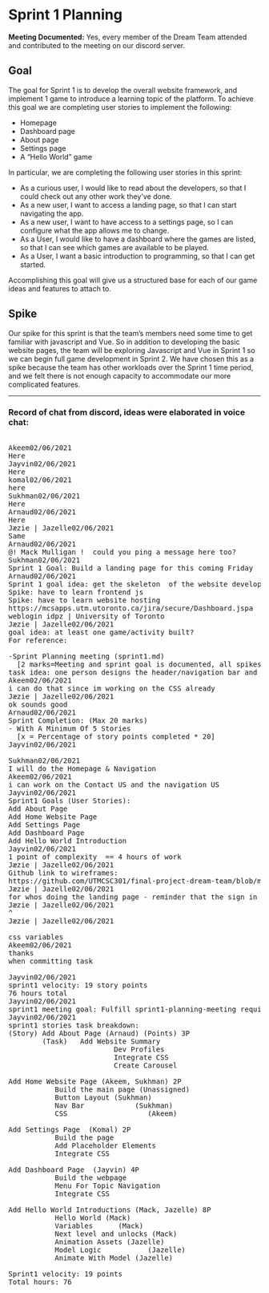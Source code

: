 # Sprint 1 Planning

**Meeting Documented:** Yes, every member of the Dream Team attended and contributed to the meeting on our discord server.

## Goal
The goal for Sprint 1 is to develop the overall website framework, and implement 1 game to introduce a learning topic of the platform. To achieve this goal we are completing user stories to implement the following:

* Homepage
* Dashboard page
* About page
* Settings page
* A “Hello World” game

In particular, we are completing the following user stories in this sprint:

* As a curious user, I would like to read about the developers, so that I could check out any other work they've done.
* As a new user, I want to access a landing page, so that I can start navigating the app.
* As a new user, I want to have access to a settings page, so I can configure what the app allows me to change.
* As a User, I would like to have a dashboard where the games are listed, so that I can see which games are available to be played.
* As a User, I want a basic introduction to programming, so that I can get started.

Accomplishing this goal will give us a structured base for each of our game ideas and features to attach to.

## Spike

Our spike for this sprint is that the team’s members need some time to get familiar with javascript and Vue. So in addition to developing the basic website pages, the team will be exploring Javascript and Vue in Sprint 1 so we can begin full game development in Sprint 2. We have chosen this as a spike because the team has other workloads over the Sprint 1 time period, and we felt there is not enough capacity to accommodate our more complicated features.

<hr>

### Record of chat from discord, ideas were elaborated in voice chat:

<pre>

Akeem02/06/2021
Here
Jayvin02/06/2021
Here
komal02/06/2021
here
Sukhman02/06/2021
Here
Arnaud02/06/2021
Here
Jæzie | Jazelle02/06/2021
Same
Arnaud02/06/2021
@! Mack Mulligan !  could you ping a message here too?
Sukhman02/06/2021
Sprint 1 Goal: Build a landing page for this coming Friday
Arnaud02/06/2021
Sprint 1 goal idea: get the skeleton  of the website developed
Spike: have to learn frontend js
Spike: have to learn website hosting
https://mcsapps.utm.utoronto.ca/jira/secure/Dashboard.jspa
weblogin idpz | University of Toronto
Jæzie | Jazelle02/06/2021
goal idea: at least one game/activity built?
For reference:

-Sprint Planning meeting (sprint1.md)
  [2 marks=Meeting and sprint goal is documented, all spikes clearly identified, team capacity recorded, participants are recorded, everyone has participated, decisions about user stories to be completed this sprint are clear, tasks breakdown is done.]
task idea: one person designs the header/navigation bar and footer (since it'll be the same across all pages)
Akeem02/06/2021
i can do that since im working on the CSS already
Jæzie | Jazelle02/06/2021
ok sounds good
Arnaud02/06/2021
Sprint Completion: (Max 20 marks) 
- With A Minimum Of 5 Stories
  [x = Percentage of story points completed * 20]
Jayvin02/06/2021

Sukhman02/06/2021
I will do the Homepage & Navigation
Akeem02/06/2021
i can work on the Contact US and the navigation US
Jayvin02/06/2021
Sprint1 Goals (User Stories):
Add About Page
Add Home Website Page
Add Settings Page
Add Dashboard Page
Add Hello World Introduction
Jayvin02/06/2021
1 point of complexity  == 4 hours of work
Jæzie | Jazelle02/06/2021
Github link to wireframes:
https://github.com/UTMCSC301/final-project-dream-team/blob/main/doc/sprint0/user-experience-interaction.md
Jæzie | Jazelle02/06/2021
for whos doing the landing page - reminder that the sign in and start learning buttons trigger an animation to show the signin card
Jæzie | Jazelle02/06/2021
^
Jæzie | Jazelle02/06/2021

css variables
Akeem02/06/2021
thanks
when committing task

Jayvin02/06/2021
sprint1 velocity: 19 story points
76 hours total
Jayvin02/06/2021
sprint1 meeting goal: Fulfill sprint1-planning-meeting requirements on the rubric
Jayvin02/06/2021
sprint1 stories task breakdown:
(Story) Add About Page (Arnaud) (Points) 3P 
        (Task)   Add Website Summary
                         Dev Profiles
                         Integrate CSS
                         Create Carousel

Add Home Website Page (Akeem, Sukhman) 2P
           Build the main page (Unassigned)
           Button Layout (Sukhman)
           Nav Bar            (Sukhman)
           CSS                   (Akeem)

Add Settings Page  (Komal) 2P
           Build the page
           Add Placeholder Elements
           Integrate CSS

Add Dashboard Page  (Jayvin) 4P
           Build the webpage
           Menu For Topic Navigation
           Integrate CSS

Add Hello World Introductions (Mack, Jazelle) 8P
           Hello World (Mack)
           Variables      (Mack)
           Next level and unlocks (Mack)
           Animation Assets (Jazelle)
           Model Logic           (Jazelle)
           Animate With Model (Jazelle)

Sprint1 velocity: 19 points
Total hours: 76

</pre>
